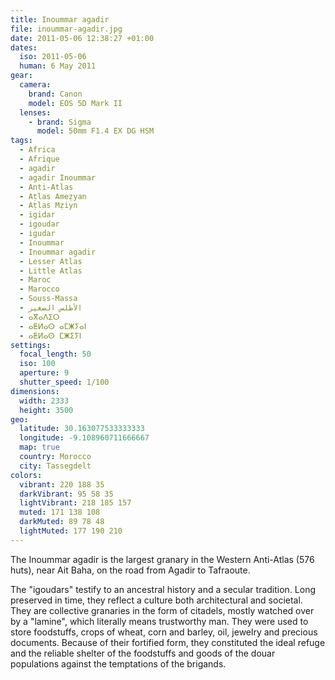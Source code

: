 ```yaml
---
title: Inoummar agadir
file: inoummar-agadir.jpg
date: 2011-05-06 12:38:27 +01:00
dates:
  iso: 2011-05-06
  human: 6 May 2011
gear:
  camera:
    brand: Canon
    model: EOS 5D Mark II
  lenses:
    - brand: Sigma
      model: 50mm F1.4 EX DG HSM
tags:
  - Africa
  - Afrique
  - agadir
  - agadir Inoummar
  - Anti-Atlas
  - Aṭlas Ameẓyan
  - Aṭlas Mẓiyn
  - igidar
  - igoudar
  - igudar
  - Inoummar
  - Inoummar agadir
  - Lesser Atlas
  - Little Atlas
  - Maroc
  - Marocco
  - Souss-Massa
  - الأطلس الصغير
  - ⴰⴳⴰⴷⵉⵔ
  - ⴰⵟⵍⴰⵙ ⴰⵎⵥⵢⴰⵏ
  - ⴰⵟⵍⴰⵙ ⵎⵥⵉⵢⵏ
settings:
  focal_length: 50
  iso: 100
  aperture: 9
  shutter_speed: 1/100
dimensions:
  width: 2333
  height: 3500
geo:
  latitude: 30.163077533333333
  longitude: -9.108960711666667
  map: true
  country: Morocco
  city: Tassegdelt
colors:
  vibrant: 220 188 35
  darkVibrant: 95 58 35
  lightVibrant: 218 185 157
  muted: 171 138 108
  darkMuted: 89 78 48
  lightMuted: 177 190 210
---
```


The Inoummar agadir is the largest granary in the Western Anti-Atlas (576 huts), near Ait Baha, on the road from Agadir to Tafraoute.

The "igoudars" testify to an ancestral history and a secular tradition. Long preserved in time, they reflect a culture both architectural and societal. They are collective granaries in the form of citadels, mostly watched over by a "lamine", which literally means trustworthy man. They were used to store foodstuffs, crops of wheat, corn and barley, oil, jewelry and precious documents. Because of their fortified form, they constituted the ideal refuge and the reliable shelter of the foodstuffs and goods of the douar populations against the temptations of the brigands.
